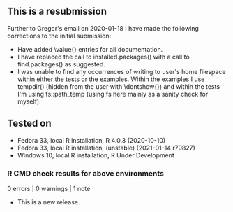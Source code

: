 ## This is a resubmission
Further to Gregor's email on 2020-01-18 I have made the following corrections
to the initial submission:

* Have added \value{} entries for all documentation.
* I have replaced the call to installed.packages() with a call to
  find.packages() as suggested.
* I was unable to find any occurrences of writing to user's home filespace
  within either the tests or the examples.  Within the examples I use tempdir()
  (hidden from the user with \dontshow{}) and within the tests I'm using
  fs::path_temp (using fs here mainly as a sanity check for myself).

## Tested on
* Fedora 33, local R installation, R 4.0.3 (2020-10-10)
* Fedora 33, local R installation, (unstable) (2021-01-14 r79827)
* Windows 10, local R installation, R Under Development

### R CMD check results for above environments
0 errors | 0 warnings | 1 note
* This is a new release.

